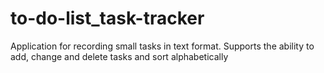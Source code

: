 # to-do-list_task-tracker
Application for recording small tasks in text format. Supports the ability to add, change and delete tasks and sort alphabetically
